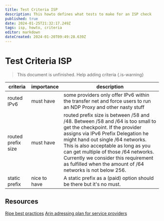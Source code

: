 ```yaml
---
title: Test Criteria ISP
description: This howto defines what tests to make for an ISP check
published: true
date: 2024-01-25T21:32:17.249Z
tags: isp, howto, criteria
editor: markdown
dateCreated: 2024-01-20T09:49:28.639Z
---
```


# Test Criteria ISP

> This document is unfinished. Help adding criteria
{.is-warning}

| criteria | importance | description |
| - | - | - |
| routed IPv6 | must have | some providers only offer IPv6 within the transfer net and force users to run an NDP Proxy and other nasty stuff |
| routed prefix size | must have | routed prefix size is between /58 and /48. Between /58 and /64 is too small to get the checkpoint. If the provider assigns via IPv6 Prefix Delegation he might hand out single /64 networks. This is also acceptable as long as you can get multiple of those /64 networks. Currently we consider this requirement as fulfilled when the amount of /64 networks is not below 256.
| static prefix | nice to have | A static prefix as a (paid) option should be there but it's no must.

## Resources
[Ripe best practices](https://www.ripe.net/publications/docs/ripe-690/)
[Arin adressing plan for service providers](https://www.arin.net/vault/blog/2018/07/05/ipv6-addressing-plan-design-for-service-providers/)